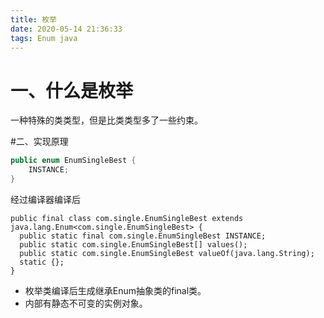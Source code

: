 ```yaml
---
title: 枚举
date: 2020-05-14 21:36:33
tags: Enum java
---
```


# 一、什么是枚举
一种特殊的类类型，但是比类类型多了一些约束。

#二、实现原理
```java
public enum EnumSingleBest {
    INSTANCE;
}
```


经过编译器编译后
```
public final class com.single.EnumSingleBest extends java.lang.Enum<com.single.EnumSingleBest> {
  public static final com.single.EnumSingleBest INSTANCE;
  public static com.single.EnumSingleBest[] values();
  public static com.single.EnumSingleBest valueOf(java.lang.String);
  static {};
}
```
* 枚举类编译后生成继承Enum抽象类的final类。
* 内部有静态不可变的实例对象。
